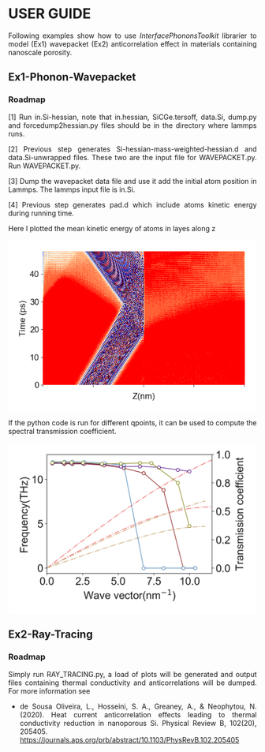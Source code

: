 # USER GUIDE

<div align="justify">
  
<p>
  
Following examples show how to use *InterfacePhononsToolkit* librarier to model (Ex1)  wavepacket (Ex2) anticorrelation effect in materials containing nanoscale porosity.
</p>

## Ex1-Phonon-Wavepacket
  
  ### Roadmap
<p>  
  [1] Run in.Si-hessian, note that in.hessian, SiCGe.tersoff, data.Si, dump.py and forcedump2hessian.py files should be in the directory where lammps runs.
  
  [2] Previous step generates Si-hessian-mass-weighted-hessian.d and data.Si-unwrapped files. These two are the input file for WAVEPACKET.py. Run WAVEPACKET.py.
  
  [3] Dump the wavepacket data file and use it add the initial atom position in Lammps. The lammps input file is in.Si.
  
  [4] Previous step generates pad.d which include atoms kinetic energy during running time.
  
  Here I plotted the mean kinetic energy of atoms in layes along z
  
  <p align="center">
<img src="../figs/KE-08.png" align="center" alt="drawing" width="700px"> 
</p>

If the python code  is run for different qpoints, it can be used to compute the spectral transmission coefficient.

<p align="center">
<img src="../figs/Transmission_si_ge.png" align="center" alt="drawing" width="700px"> 
</p>


</p>

## Ex2-Ray-Tracing
  
  ### Roadmap
  Simply run RAY_TRACING.py, a load of plots will be generated and output files containing thermal conductivity and anticorrelations will be dumped. For more information see 
  
  - de Sousa Oliveira, L., Hosseini, S. A., Greaney, A., \& Neophytou, N. (2020). Heat current anticorrelation effects leading to thermal conductivity reduction in nanoporous Si. Physical Review B, 102(20), 205405. https://journals.aps.org/prb/abstract/10.1103/PhysRevB.102.205405
